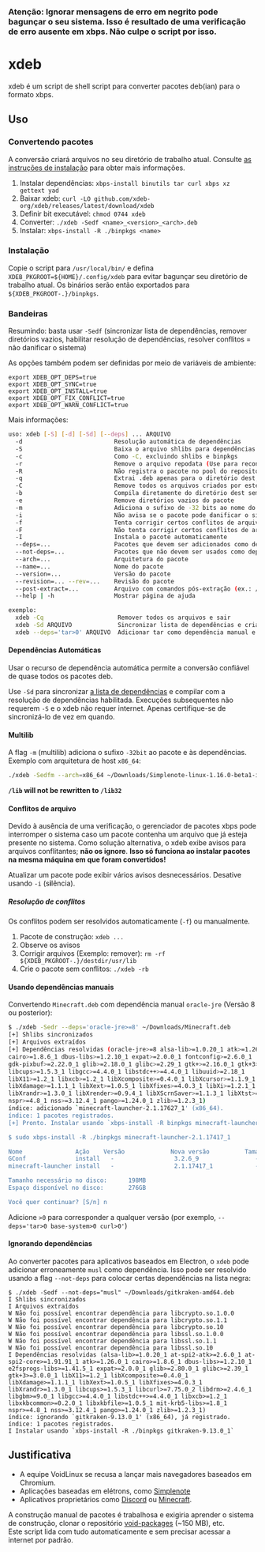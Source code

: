 ### Atenção: Ignorar mensagens de erro em negrito pode bagunçar o seu sistema. Isso é resultado de uma verificação de erro ausente em xbps. Não culpe o script por isso.

# xdeb
xdeb é um script de shell script para converter pacotes deb(ian) para o formato xbps.

## Uso

### Convertendo pacotes
A conversão criará arquivos no seu diretório de trabalho atual. Consulte [as instruções de instalação](#Instalação) para obter mais informações.

1. Instalar dependências: `xbps-install binutils tar curl xbps xz gettext yad`
2. Baixar xdeb: `curl -LO github.com/xdeb-org/xdeb/releases/latest/download/xdeb`
3. Definir bit executável: `chmod 0744 xdeb`
4. Converter: `./xdeb -Sedf <name>_<version>_<arch>.deb`
5. Instalar: `xbps-install -R ./binpkgs <name>`

### Instalação
Copie o script para `/usr/local/bin/` e defina `XDEB_PKGROOT=${HOME}/.config/xdeb` para evitar bagunçar seu diretório de trabalho atual.
Os binários serão então exportados para `${XDEB_PKGROOT-.}/binpkgs`.

### Bandeiras
Resumindo: basta usar `-Sedf` (sincronizar lista de dependências, remover diretórios vazios, habilitar resolução de dependências, resolver conflitos = não danificar o sistema)

As opções também podem ser definidas por meio de variáveis ​​de ambiente:
```
export XDEB_OPT_DEPS=true
export XDEB_OPT_SYNC=true
export XDEB_OPT_INSTALL=true
export XDEB_OPT_FIX_CONFLICT=true
export XDEB_OPT_WARN_CONFLICT=true
```

Mais informações:
```sh
uso: xdeb [-S] [-d] [-Sd] [--deps] ... ARQUIVO
  -d                          Resolução automática de dependências
  -S                          Baixa o arquivo shlibs para dependências automáticas
  -c                          Como -C, excluindo shlibs e binpkgs
  -r                          Remove o arquivo repodata (Use para reconstruir)
  -R                          Não registra o pacote no pool do repositório.
  -q                          Extrai .deb apenas para o diretório dest, não compila
  -C                          Remove todos os arquivos criados por este script
  -b                          Compila diretamente do diretório dest sem um arquivo .deb
  -e                          Remove diretórios vazios do pacote
  -m                          Adiciona o sufixo de -32 bits ao nome do pacote
  -i                          Não avisa se o pacote pode danificar o sistema
  -f                          Tenta corrigir certos conflitos de arquivo (obsoleto)
  -F                          Não tenta corrigir certos conflitos de arquivo
  -I                          Instala o pacote automaticamente
  --deps=...                  Pacotes que devem ser adicionados como dependências
  --not-deps=...              Pacotes que não devem ser usados ​​como dependências
  --arch=...                  Arquitetura do pacote
  --name=...                  Nome do pacote
  --version=...               Versão do pacote
  --revision=... --rev=...    Revisão do pacote
  --post-extract=...          Arquivo com comandos pós-extração (ex.: /dev/stdin)
  --help | -h                 Mostrar página de ajuda

exemplo:
  xdeb -Cq                     Remover todos os arquivos e sair
  xdeb -Sd ARQUIVO             Sincronizar lista de dependências e criar pacote
  xdeb --deps='tar>0' ARQUIVO  Adicionar tar como dependência manual e criar pacote
```

#### Dependências Automáticas
Usar o recurso de dependência automática permite a conversão confiável de quase todos os pacotes deb.

Use `-Sd` para sincronizar [a lista de dependências](https://raw.githubusercontent.com/void-linux/void-packages/master/common/shlibs) e compilar com a resolução de dependências habilitada.
Execuções subsequentes não requerem `-S` e o xdeb não requer internet. Apenas certifique-se de sincronizá-lo de vez em quando.

#### Multilib
A flag `-m` (multilib) adiciona o sufixo `-32bit` ao pacote e às dependências.
Exemplo com arquitetura de host `x86_64`:
```sh
./xdeb -Sedfm --arch=x86_64 ~/Downloads/Simplenote-linux-1.16.0-beta1-i386.deb
```
**`/lib` will not be rewritten to `/lib32`**

#### Conflitos de arquivo
Devido à ausência de uma verificação, o gerenciador de pacotes xbps pode interromper o sistema caso um pacote contenha um arquivo que já esteja presente no sistema.
Como solução alternativa, o xdeb exibe avisos para arquivos conflitantes; **não os ignore**.
**Isso só funciona ao instalar pacotes na mesma máquina em que foram convertidos!**

Atualizar um pacote pode exibir vários avisos desnecessários. Desative usando `-i` (s**i**lência).

##### Resolução de conflitos
Os conflitos podem ser resolvidos automaticamente (`-f`) ou manualmente.

1. Pacote de construção: `xdeb ...`
2. Observe os avisos
3. Corrigir arquivos (Exemplo: remover): `rm -rf ${XDEB_PKGROOT-.}/destdir/usr/lib`
4. Crie o pacote sem conflitos: `./xdeb -rb`

#### Usando dependências manuais
Convertendo `Minecraft.deb` com dependência manual `oracle-jre` (Versão 8 ou posterior):
```sh
$ ./xdeb -Sedr --deps='oracle-jre>=8' ~/Downloads/Minecraft.deb
[+] Shlibs sincronizados
[+] Arquivos extraídos
[+] Dependências resolvidas (oracle-jre>=8 alsa-lib>=1.0.20_1 atk>=1.26.0_1
cairo>=1.8.6_1 dbus-libs>=1.2.10_1 expat>=2.0.0_1 fontconfig>=2.6.0_1
gdk-pixbuf>=2.22.0_1 glib>=2.18.0_1 glibc>=2.29_1 gtk+>=2.16.0_1 gtk+3>=3.0.0_1
libcups>=1.5.3_1 libgcc>=4.4.0_1 libstdc++>=4.4.0_1 libuuid>=2.18_1
libX11>=1.2_1 libxcb>=1.2_1 libXcomposite>=0.4.0_1 libXcursor>=1.1.9_1
libXdamage>=1.1.1_1 libXext>=1.0.5_1 libXfixes>=4.0.3_1 libXi>=1.2.1_1
libXrandr>=1.3.0_1 libXrender>=0.9.4_1 libXScrnSaver>=1.1.3_1 libXtst>=1.0.3_1
nspr>=4.8_1 nss>=3.12.4_1 pango>=1.24.0_1 zlib>=1.2.3_1)
índice: adicionado `minecraft-launcher-2.1.17627_1' (x86_64).
índice: 1 pacotes registrados.
[+] Pronto. Instalar usando `xbps-install -R binpkgs minecraft-launcher-2.1.17627_1`

$ sudo xbps-install -R ./binpkgs minecraft-launcher-2.1.17417_1

Nome               Ação    Versão             Nova versão          Tamanho do download
GConf              install   -                 3.2.6_9                - 
minecraft-launcher install   -                 2.1.17417_1            - 

Tamanho necessário no disco:      198MB
Espaço disponível no disco:       276GB

Você quer continuar? [S/n] n
```
Adicione `>0` para corresponder a qualquer versão (por exemplo, `--deps='tar>0 base-system>0 curl>0'`)


#### Ignorando dependências

Ao converter pacotes para aplicativos baseados em Electron, o `xdeb` pode
adicionar erroneamente `musl` como dependência. Isso pode ser resolvido usando a flag 
`--not-deps` para colocar certas dependências na lista negra:

```
$ ./xdeb -Sedf --not-deps="musl" ~/Downloads/gitkraken-amd64.deb
I Shlibs sincronizados
I Arquivos extraídos
W Não foi possível encontrar dependência para libcrypto.so.1.0.0
W Não foi possível encontrar dependência para libcrypto.so.1.1
W Não foi possível encontrar dependência para libcrypto.so.10
W Não foi possível encontrar dependência para libssl.so.1.0.0
W Não foi possível encontrar dependência para libssl.so.1.1
W Não foi possível encontrar dependência para libssl.so.10
I Dependências resolvidas (alsa-lib>=1.0.20_1 at-spi2-atk>=2.6.0_1 at-spi2-core>=1.91.91_1 atk>=1.26.0_1 cairo>=1.8.6_1 dbus-libs>=1.2.10_1 e2fsprogs-libs>=1.41.5_1 expat>=2.0.0_1 glib>=2.80.0_1 glibc>=2.39_1 gtk+3>=3.0.0_1 libX11>=1.2_1 libXcomposite>=0.4.0_1 libXdamage>=1.1.1_1 libXext>=1.0.5_1 libXfixes>=4.0.3_1 libXrandr>=1.3.0_1 libcups>=1.5.3_1 libcurl>=7.75.0_2 libdrm>=2.4.6_1 libgbm>=9.0_1 libgcc>=4.4.0_1 libstdc++>=4.4.0_1 libxcb>=1.2_1 libxkbcommon>=0.2.0_1 libxkbfile>=1.0.5_1 mit-krb5-libs>=1.8_1 nspr>=4.8_1 nss>=3.12.4_1 pango>=1.24.0_1 zlib>=1.2.3_1)
índice: ignorando `gitkraken-9.13.0_1' (x86_64), já registrado.
índice: 1 pacotes registrados.
I Instalar usando `xbps-install -R ./binpkgs gitkraken-9.13.0_1`
```

## Justificativa

- A equipe VoidLinux se recusa a lançar mais navegadores baseados em Chromium.
- Aplicações baseadas em elétrons, como [Simplenote](https://simplenote.com/)
- Aplicativos proprietários como [Discord](https://discord.gg) ou [Minecraft](https://minecraft.net).

A construção manual de pacotes é trabalhosa e exigiria aprender o sistema de construção, clonar o repositório [void-packages](https://github.com/void-linux/void-packages) (~150 MB), etc.<br>
Este script lida com tudo automaticamente e sem precisar acessar a internet por padrão.

